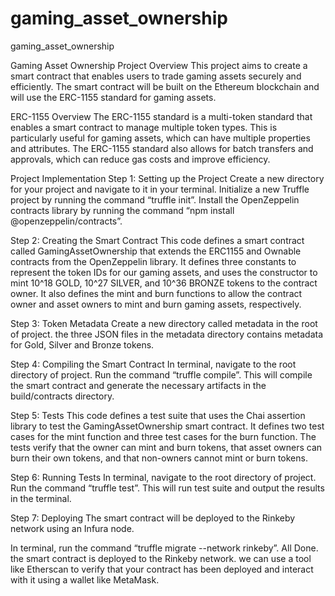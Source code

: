 # gaming_asset_ownership
gaming_asset_ownership

Gaming Asset Ownership
Project Overview
This project aims to create a smart contract that enables users to trade gaming assets securely and efficiently. The smart contract will be built on the Ethereum blockchain and will use the ERC-1155 standard for gaming assets.

ERC-1155 Overview
The ERC-1155 standard is a multi-token standard that enables a smart contract to manage multiple token types. This is particularly useful for gaming assets, which can have multiple properties and attributes. The ERC-1155 standard also allows for batch transfers and approvals, which can reduce gas costs and improve efficiency.

Project Implementation
Step 1: Setting up the Project
Create a new directory for your project and navigate to it in your terminal.
Initialize a new Truffle project by running the command “truffle init”.
Install the OpenZeppelin contracts library by running the command “npm install @openzeppelin/contracts”.

Step 2: Creating the Smart Contract
This code defines a smart contract called GamingAssetOwnership that extends the ERC1155 and Ownable contracts from the OpenZeppelin library. It defines three constants to represent the token IDs for our gaming assets, and uses the constructor to mint 10^18 GOLD, 10^27 SILVER, and 10^36 BRONZE tokens to the contract owner. It also defines the mint and burn functions to allow the contract owner and asset owners to mint and burn gaming assets, respectively.

Step 3: Token Metadata
Create a new directory called metadata in the root of project.
the three JSON files in the metadata directory contains metadata for Gold, Silver and Bronze tokens.

Step 4: Compiling the Smart Contract
In terminal, navigate to the root directory of  project.
Run the command “truffle compile”.
This will compile the smart contract and generate
the necessary artifacts in the build/contracts directory.

Step 5: Tests
This code defines a test suite that uses the Chai assertion library to test the GamingAssetOwnership smart contract. It defines two test cases for the mint function and three test cases for the burn function. The tests verify that the owner can mint and burn tokens, that asset owners can burn their own tokens, and that non-owners cannot mint or burn tokens.

Step 6: Running Tests
In terminal, navigate to the root directory of project.
Run the command “truffle test”.
This will run test suite and output the results in the terminal.

Step 7: Deploying
The smart contract will be deployed to the Rinkeby network using an Infura node.

In  terminal, run the command “truffle migrate --network rinkeby”.
All Done.
the smart contract is deployed to the Rinkeby network.
we can use a tool like Etherscan to verify that your contract has been deployed and interact with it using a wallet like MetaMask.
